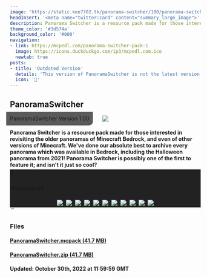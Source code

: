 ```yaml
---
image: 'https://static.kee7702.tk/panorama-switcher/100/panorama-switcher_1.png'
headInsert: '<meta name="twitter:card" content="summary_large_image">'
description: Panorama Switcher is a resource pack made for those interested in revisiting the older panoramas of Minecraft Bedrock, and even of other versions of Minecraft. We've done our absolute best to archive every panorama which was available in Bedrock, including the Halloween panorama from 2021! Panorama Switcher is possibly one of the first to feature it; and isn't it just so cool?
theme_color: '#3d574a'
background_color: '#000'
navigation:
- link: https://mcpedl.com/panorama-switcher-pack-1
  image: https://icons.duckduckgo.com/ip3/mcpedl.com.ico
  newtab: true
posts:
- title: 'Outdated Version'
  details: 'This version of PanoramaSwitcher is not the latest version. Using a newer version is recommended!'
  icon: ''
---
```

## PanoramaSwitcher
<div style="text-align:center"><p style="position:absolute;margin:-10px;border-radius:0 0 10px 0;padding: 10px;background:#333c;line-height:16px">PanoramaSwitcher Version 1.00</p><img src="https://static.kee7702.tk/panorama-switcher/100/panorama-switcher_1.png"></div><h4 style="margin-bottom:4px">Panorama Switcher is a resource pack made for those interested in revisiting the older panoramas of Minecraft Bedrock, and even of other versions of Minecraft. We've done our absolute best to archive every panorama which was available in Bedrock, including the Halloween panorama from 2021! Panorama Switcher is possibly one of the first to feature it; and isn't it just so cool?</h4><div class="changelog-container closeable" style="background:#222"><div><i class="material-icons"></i><h3 id="panoramas">Panoramas</h3><i class="material-icons"></i></div><div style="display:inherit"><div style="text-align:center"><img src="https://static.kee7702.tk/panorama-switcher/100/panorama-switcher_2.png" style="max-height:192px;width:auto;max-width:100%;margin:4px"><img src="https://static.kee7702.tk/panorama-switcher/100/panorama-switcher_3.png" style="max-height:192px;width:auto;max-width:100%;margin:4px"><img src="https://static.kee7702.tk/panorama-switcher/100/panorama-switcher_4.png" style="max-height:192px;width:auto;max-width:100%;margin:4px"><img src="https://static.kee7702.tk/panorama-switcher/100/panorama-switcher_5.png" style="max-height:192px;width:auto;max-width:100%;margin:4px"><img src="https://static.kee7702.tk/panorama-switcher/100/panorama-switcher_6.png" style="max-height:192px;width:auto;max-width:100%;margin:4px"><img src="https://static.kee7702.tk/panorama-switcher/100/panorama-switcher_7.png" style="max-height:192px;width:auto;max-width:100%;margin:4px"><img src="https://static.kee7702.tk/panorama-switcher/100/panorama-switcher_8.png" style="max-height:192px;width:auto;max-width:100%;margin:4px"><img src="https://static.kee7702.tk/panorama-switcher/100/panorama-switcher_9.png" style="max-height:192px;width:auto;max-width:100%;margin:4px"><img src="https://static.kee7702.tk/panorama-switcher/100/panorama-switcher_10.png" style="max-height:192px;width:auto;max-width:100%;margin:4px"><img src="https://static.kee7702.tk/panorama-switcher/100/panorama-switcher_11.png" style="max-height:192px;width:auto;max-width:100%;margin:4px"><img src="https://static.kee7702.tk/panorama-switcher/100/panorama-switcher_12.png" style="max-height:192px;width:auto;max-width:100%;margin:4px"></div></div></div><div class="changelog-container"><i class="material-icons"></i><h3 id="files">Files</h3><a href="https://static.kee7702.tk/panorama-switcher/100/PanoramaSwitcher.mcpack"><h4>PanoramaSwitcher.mcpack (41.7 MB)</h4></a><a href="https://static.kee7702.tk/panorama-switcher/100/PanoramaSwitcher.zip"><h4>PanoramaSwitcher.zip (41.7 MB)</h4></a></div><h4 timestamp="2022-10-30T11:59:59.000000Z">Updated: October 30th, 2022 at 11:59:59 GMT</h4>

